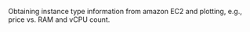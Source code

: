 Obtaining instance type information from amazon EC2 and plotting, e.g., price vs. RAM and vCPU count.
